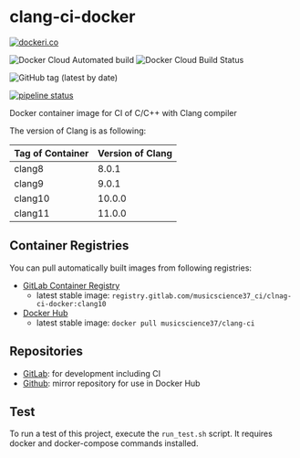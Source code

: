# clang-ci-docker

[![dockeri.co](https://dockeri.co/image/musicscience37/gcc-ci)](https://hub.docker.com/r/musicscience37/clang-ci)

![Docker Cloud Automated build](https://img.shields.io/docker/cloud/automated/musicscience37/clang-ci)
![Docker Cloud Build Status](https://img.shields.io/docker/cloud/build/musicscience37/clang-ci)

![GitHub tag (latest by date)](https://img.shields.io/github/v/tag/MusicScience37/clang-ci-docker?label=latest)

[![pipeline status](https://gitlab.com/musicscience37_ci/clang-ci-docker/badges/develop/pipeline.svg)](https://gitlab.com/musicscience37_ci/clang-ci-docker/commits/develop)

Docker container image for CI of C/C++ with Clang compiler

The version of Clang is as following:

| Tag of Container | Version of Clang |
| :--------------- | :--------------- |
| clang8           | 8.0.1            |
| clang9           | 9.0.1            |
| clang10          | 10.0.0           |
| clang11          | 11.0.0           |

## Container Registries

You can pull automatically built images from following registries:

- [GitLab Container Registry](https://gitlab.com/musicscience37_ci/clang-ci-docker/container_registry)
  - latest stable image: `registry.gitlab.com/musicscience37_ci/clnag-ci-docker:clang10`
- [Docker Hub](https://hub.docker.com/r/musicscience37/clang-ci)
  - latest stable image: `docker pull musicscience37/clang-ci`

## Repositories

- [GitLab](https://gitlab.com/musicscience37_ci/clang-ci-docker):
  for development including CI
- [Github](https://github.com/MusicScience37/clang-ci-docker):
  mirror repository for use in Docker Hub

## Test

To run a test of this project, execute the `run_test.sh` script.
It requires docker and docker-compose commands installed.
